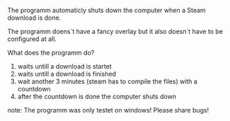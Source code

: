 The programm automaticly shuts down the computer when a Steam download is done.

The programm doens´t have a fancy overlay but it also doesn´t have to be configured at all.

What does the programm do?
1. waits untill a download is startet
2. waits untill a download is finished
3. wait another 3 minutes (steam has to compile the files) with a countdown
4. after the countdown is done the computer shuts down

note:
The programm was only testet on windows!
Please share bugs!
